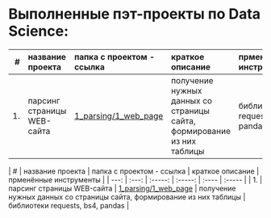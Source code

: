 # Выполненные пэт-проекты по Data Science:

| # | название проекта | папка с проектом - ссылка  | краткое описание | прменённые инструменты |
| ---: | :-------------- | :------------ | :---------------------- | :---------------------- |
| 1. | парсинг страницы WEB-сайта | [1_parsing/1_web_page](1_parsing/1_web_page/) | получение нужных данных со страницы сайта, формирование из них таблицы | библиотеки requests, bs4, pandas |

| # | название проекта | папка с проектом - ссылка | краткое описание | прменённые инструменты |
| ---: | :---: | :-----: | :-----: | :---- | :----- |
| 1. | парсинг страницы WEB-сайта | [1_parsing/1_web_page](1_parsing/1_web_page/) | получение нужных данных со страницы сайта, формирование из них таблицы | библиотеки requests, bs4, pandas |